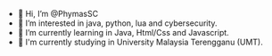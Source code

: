 - 👋 Hi, I’m @PhymasSC
- 👀 I’m interested in java, python, lua and cybersecurity.
- 🌱 I’m currently learning in Java, Html/Css and Javascript.
- 🏫 I'm currently studying in University Malaysia Terengganu (UMT).

<!---
PhymasSC/PhymasSC is a ✨ special ✨ repository because its `README.md` (this file) appears on your GitHub profile.
You can click the Preview link to take a look at your changes.
--->
